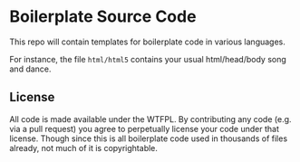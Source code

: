 # Boilerplate Source Code

This repo will contain templates for boilerplate code in various languages.

For instance, the file `html/html5` contains your usual html/head/body song and dance.

## License

All code is made available under the WTFPL. By contributing any code (e.g. via a pull request) you agree to perpetually license your code under that license. Though since this is all boilerplate code used in thousands of files already, not much of it is copyrightable.

